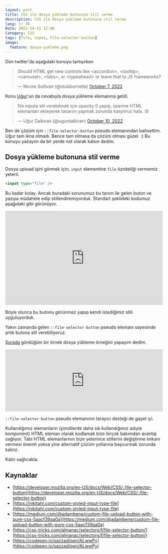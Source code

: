 ```yaml
---
layout: post
title: CSS ile dosya yükleme butonuna stil verme
description: CSS ile dosya yükleme butonuna stil verme
lang: tr_TR
Date: 2022-10-11 12:00
Category: CSS
tags: [file, input, file-selector-button]
image:
  feature: dosya-yukleme.png
---
```


Dün twitter'da aşağıdaki konuyu tartışırken 

<blockquote class="twitter-tweet" data-partner="tweetdeck"><p lang="en" dir="ltr">Should HTML get new controls like &lt;accordion&gt;, &lt;tooltip&gt;, &lt;carousel&gt;, &lt;tabs&gt;, or &lt;typeahead&gt; or leave that to JS frameworks?</p>&mdash; Nicole Sullivan (@stubbornella) <a href="https://twitter.com/stubbornella/status/1578512416052166656?ref_src=twsrc%5Etfw">October 7, 2022</a></blockquote>

Konu [Uğur](https://twitter.com/ugurdalkiran)'un da cevabıyla dosya yükleme elemanına geldi.

<blockquote class="twitter-tweet" data-partner="tweetdeck"><p lang="tr" dir="ltr">file inputa stil verebilmek için opacity 0 yapıp, üzerine HTML elemanları ekleyerek tasarım yapmak zorunda kalıyoruz hala. 😢</p>&mdash; Uğur Dalkıran (@ugurdalkiran) <a href="https://twitter.com/ugurdalkiran/status/1579435606262034432?ref_src=twsrc%5Etfw">October 10, 2022</a></blockquote>
<script async src="https://platform.twitter.com/widgets.js" charset="utf-8"></script>

Ben de çözüm için `::file-selector-button` pseudo elemanından bahsettim. Uğur tam ikna olmadı. Bence tam olmasa da çözüm olması güzel. :) Bu konuyu yazayım da bir yerde not olarak kalsın dedim. 

## Dosya yükleme butonuna stil verme

Dosya upload işini görmek için;  `input` elementine `file` özniteliği vermemiz yeterli.

```html
<input type="file" />
```

Bu kadar kolay. Ancak buradaki sorunumuz bu tanım ile gelen buton ve yazıya müdahele edip stillendiremiyorduk. Standart şeklideki kodumuz aşağıdaki gibi görünüyor.

<iframe height="300" style="width: 100%;" scrolling="no" title="input file standart" src="https://codepen.io/fatihhayri/embed/QWrJPXm?default-tab=result" frameborder="no" loading="lazy" allowtransparency="true" allowfullscreen="true"></iframe>

Böyle olunca bu butonu görünmez yapıp kendi istediğimiz stili uyguluyorduk. 

Yakın zamanda gelen `::file-selector-button` pseudo elemanı sayesinde artık butona stil verebiliyoruz. 

[Şurada](https://codepen.io/sazzad/pen/ALwwPy) gördüğüm bir örnek dosya yükleme örneğini yapayım dedim.

<iframe height="198" style="width: 100%;" scrolling="no" title="input file pure css" src="https://codepen.io/fatihhayri/embed/PoexgEz?default-tab=result" frameborder="no" loading="lazy" allowtransparency="true" allowfullscreen="true">
</iframe>

`::file-selector-button` pseudo elemanının tarayıcı desteği de gayet iyi. 

Kullandığımız elemanların (şimdilerde daha sık kullandığımız adıyla komponent) HTML eleman olarak kodlamak bize birçok bakımdan avantaj sağlıyor. Tabi HTML elemanlarının bize yeterince stillerini değiştirme imkanı vermesi önemli yoksa yine alternatif çözüm yollarına başvurmak zorunda kalırız.

Kalın sağlıcakla.

## Kaynaklar

 - [https://developer.mozilla.org/en-US/docs/Web/CSS/::file-selector-button](https://developer.mozilla.org/en-US/docs/Web/CSS/::file-selector-button)
 - [https://nikitahl.com/custom-styled-input-type-file](https://nikitahl.com/custom-styled-input-type-file)
 - [https://medium.com/@adambene/custom-file-upload-button-with-pure-css-5aacf39aa0a](https://medium.com/@adambene/custom-file-upload-button-with-pure-css-5aacf39aa0a)
 - [https://css-tricks.com/almanac/selectors/f/file-selector-button/](https://css-tricks.com/almanac/selectors/f/file-selector-button/)
 - [https://codepen.io/sazzad/pen/ALwwPy](https://codepen.io/sazzad/pen/ALwwPy)
